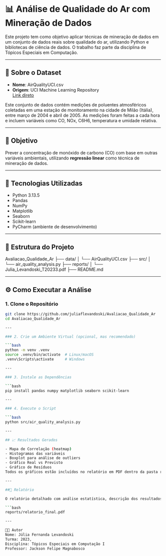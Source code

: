 # 📊 Análise de Qualidade do Ar com Mineração de Dados

Este projeto tem como objetivo aplicar técnicas de mineração de dados em um conjunto de dados reais sobre qualidade do ar, utilizando Python e bibliotecas de ciência de dados. O trabalho faz parte da disciplina de Tópicos Especiais em Computação.

---

## 📌 Sobre o Dataset

- **Nome**: AirQualityUCI.csv  
- **Origem**: UCI Machine Learning Repository  
  [Link direto](https://archive.ics.uci.edu/ml/datasets/Air+Quality)

Este conjunto de dados contém medições de poluentes atmosféricos coletadas em uma estação de monitoramento na cidade de Milão (Itália), entre março de 2004 e abril de 2005. As medições foram feitas a cada hora e incluem variáveis como CO, NOx, C6H6, temperatura e umidade relativa.

---

## 🎯 Objetivo

Prever a concentração de monóxido de carbono (CO) com base em outras variáveis ambientais, utilizando **regressão linear** como técnica de mineração de dados.

---

## 🧪 Tecnologias Utilizadas

- Python 3.13.5
- Pandas
- NumPy
- Matplotlib
- Seaborn
- Scikit-learn
- PyCharm (ambiente de desenvolvimento)

---

## 🧭 Estrutura do Projeto

Avaliacao_Qualidade_Ar
├── data/
│ └── AirQualityUCI.csv
├── src/
│ └── air_quality_analysis.py
├── reports/
│ └── Julia_Levandoski_T20233.pdf
├── README.md


---

## ⚙️ Como Executar a Análise

### 1. Clone o Repositório

```bash
git clone https://github.com/juliaflevandoski/Avaliacao_Qualidade_Ar
cd Avaliacao_Qualidade_Ar

---

### 2. Crie um Ambiente Virtual (opcional, mas recomendado)

```bash
python -m venv .venv
source .venv/bin/activate  # Linux/macOS
.venv\Scripts\activate     # Windows

---

### 3. Instale as Dependências

```bash
pip install pandas numpy matplotlib seaborn scikit-learn

---

### 4. Execute o Script

```bash
python src/air_quality_analysis.py

---

## 📈 Resultados Gerados

- Mapa de Correlação (heatmap)
- Histogramas das variáveis
- Boxplot para análise de outliers
- Gráfico Real vs Previsto
- Gráfico de Resíduos
Todos os gráficos estão incluídos no relatório em PDF dentro da pasta reports/.

---

##📝 Relatório

O relatório detalhado com análise estatística, descrição dos resultados, gráficos e conclusão está disponível no arquivo:

```bash
reports/relatorio_final.pdf

---

👨‍🏫 Autor
Nome: Júlia Fernanda Levandoski
Turma: 2023,
Disciplina: Tópicos Especiais em Computação I
Professor: Jackson Felipe Magnabosco
